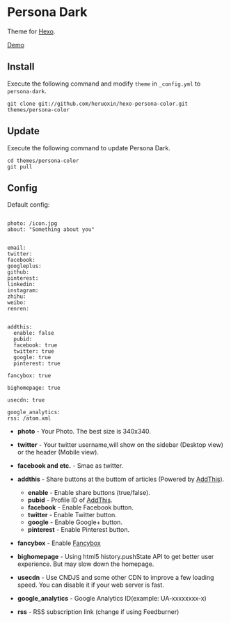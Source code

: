 # Persona Dark

Theme for [Hexo].

[Demo]

## Install

Execute the following command and modify `theme` in `_config.yml` to `persona-dark`.

```
git clone git://github.com/heruoxin/hexo-persona-color.git themes/persona-color
```

## Update

Execute the following command to update Persona Dark.

```
cd themes/persona-color
git pull
```

## Config

Default config:

``` 

photo: /icon.jpg
about: "Something about you"


email: 
twitter: 
facebook: 
googleplus: 
github: 
pinterest: 
linkedin: 
instagram: 
zhihu: 
weibo: 
renren: 


addthis:
  enable: false
  pubid:
  facebook: true
  twitter: true
  google: true
  pinterest: true

fancybox: true

bighomepage: true

usecdn: true

google_analytics: 
rss: /atom.xml
```

- **photo** - Your Photo. The best size is 340x340.
- **twitter** - Your twitter username,will show on the sidebar (Desktop view) or the header (Mobile view).
- **facebook and etc.** - Smae as twitter.


- **addthis** - Share buttons at the buttom of articles (Powered by [AddThis]).
  - **enable** - Enable share buttons (true/false).
  - **pubid** - Profile ID of [AddThis].
  - **facebook** - Enable Facebook button.
  - **twitter** - Enable Twitter button.
  - **google** - Enable Google+ button.
  - **pinterest** - Enable Pinterest button.
- **fancybox** - Enable [Fancybox]
- **bighomepage** - Using html5 history.pushState API to get better user experience. But may slow down the homepage.
- **usecdn** - Use CNDJS and some other CDN to improve a few loading speed. You can disable it if your web server is fast.
- **google_analytics** - Google Analytics ID(example: UA-xxxxxxxx-x)
- **rss** - RSS subscription link (change if using Feedburner)


[Hexo]: http://zespia.tw/hexo/
[Demo]: http://www.1ittlecup.com/
[AddThis]: https://www.addthis.com
[Fancybox]: http://fancyapps.com/fancybox/